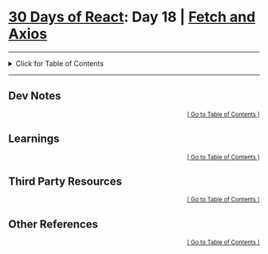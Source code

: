 <!-- omit in toc -->
# [30 Days of React](../README.md#readme): Day 18 | [Fetch and Axios](https://github.com/Asabeneh/30-Days-Of-React/blob/master/18_Fetch_And_Axios/18_fetch_axios.md#readme)

<hr/>
<details id="toc">
  <summary style='cursor: pointer;'>Click for Table of Contents</summary>

<!-- omit in toc -->
## Table of Contents
- [Dev Notes](#dev-notes)
- [Learnings](#learnings)
- [Third Party Resources](#third-party-resources)
- [Other References](#other-references)
</details>
<hr/>

## Dev Notes

<div align="right"><sub><a href="#toc">[ Go to Table of Contents ]</a></sub></div>

## Learnings

<div align="right"><sub><a href="#toc">[ Go to Table of Contents ]</a></sub></div>

## Third Party Resources

<div align="right"><sub><a href="#toc">[ Go to Table of Contents ]</a></sub></div>

## Other References

<div align="right"><sub><a href="#toc">[ Go to Table of Contents ]</a></sub></div>
